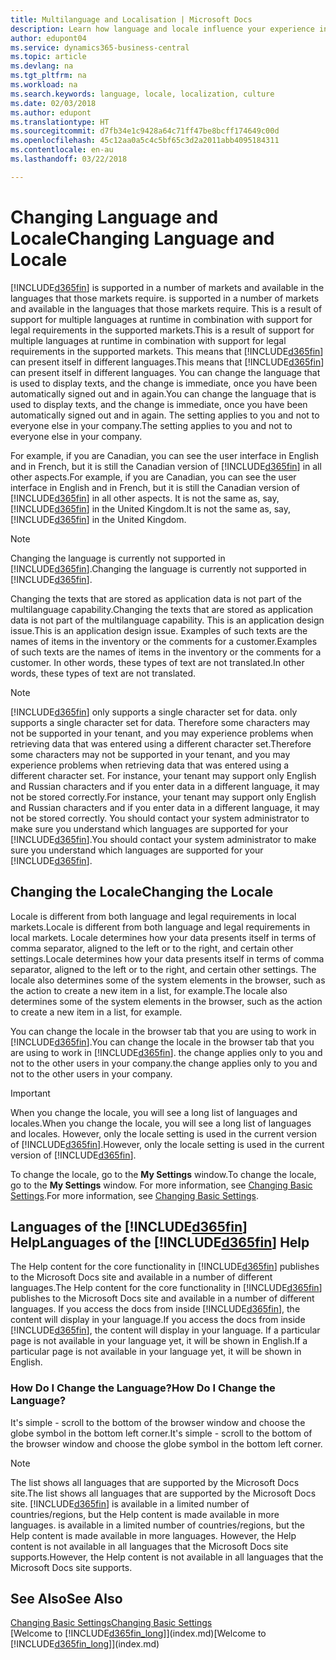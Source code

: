```yaml
---
title: Multilanguage and Localisation | Microsoft Docs
description: Learn how language and locale influence your experience in Business Central.
author: edupont04
ms.service: dynamics365-business-central
ms.topic: article
ms.devlang: na
ms.tgt_pltfrm: na
ms.workload: na
ms.search.keywords: language, locale, localization, culture
ms.date: 02/03/2018
ms.author: edupont
ms.translationtype: HT
ms.sourcegitcommit: d7fb34e1c9428a64c71ff47be8bcff174649c00d
ms.openlocfilehash: 45c12aa0a5c4c5bf65c3d2a2011abb4095184311
ms.contentlocale: en-au
ms.lasthandoff: 03/22/2018

---
```

# <a name="changing-language-and-locale"></a><span data-ttu-id="0e1f5-103">Changing Language and Locale</span><span class="sxs-lookup"><span data-stu-id="0e1f5-103">Changing Language and Locale</span></span>
[!INCLUDE[d365fin](includes/d365fin_md.md)]<span data-ttu-id="0e1f5-104"> is supported in a number of markets and available in the languages that those markets require.</span><span class="sxs-lookup"><span data-stu-id="0e1f5-104"> is supported in a number of markets and available in the languages that those markets require.</span></span> <span data-ttu-id="0e1f5-105">This is a result of support for multiple languages at runtime in combination with support for legal requirements in the supported markets.</span><span class="sxs-lookup"><span data-stu-id="0e1f5-105">This is a result of support for multiple languages at runtime in combination with support for legal requirements in the supported markets.</span></span> <span data-ttu-id="0e1f5-106">This means that [!INCLUDE[d365fin](includes/d365fin_md.md)] can present itself in different languages.</span><span class="sxs-lookup"><span data-stu-id="0e1f5-106">This means that [!INCLUDE[d365fin](includes/d365fin_md.md)] can present itself in different languages.</span></span> <span data-ttu-id="0e1f5-107">You can change the language that is used to display texts, and the change is immediate, once you have been automatically signed out and in again.</span><span class="sxs-lookup"><span data-stu-id="0e1f5-107">You can change the language that is used to display texts, and the change is immediate, once you have been automatically signed out and in again.</span></span> <span data-ttu-id="0e1f5-108">The setting applies to you and not to everyone else in your company.</span><span class="sxs-lookup"><span data-stu-id="0e1f5-108">The setting applies to you and not to everyone else in your company.</span></span>  

<span data-ttu-id="0e1f5-109">For example, if you are Canadian, you can see the user interface in English and in French, but it is still the Canadian version of [!INCLUDE[d365fin](includes/d365fin_md.md)] in all other aspects.</span><span class="sxs-lookup"><span data-stu-id="0e1f5-109">For example, if you are Canadian, you can see the user interface in English and in French, but it is still the Canadian version of [!INCLUDE[d365fin](includes/d365fin_md.md)] in all other aspects.</span></span> <span data-ttu-id="0e1f5-110">It is not the same as, say, [!INCLUDE[d365fin](includes/d365fin_md.md)] in the United Kingdom.</span><span class="sxs-lookup"><span data-stu-id="0e1f5-110">It is not the same as, say, [!INCLUDE[d365fin](includes/d365fin_md.md)] in the United Kingdom.</span></span>  

> [!NOTE]  
>  <span data-ttu-id="0e1f5-111">Changing the language is currently not supported in [!INCLUDE[d365fin](includes/d365fin_md.md)].</span><span class="sxs-lookup"><span data-stu-id="0e1f5-111">Changing the language is currently not supported in [!INCLUDE[d365fin](includes/d365fin_md.md)].</span></span>

<span data-ttu-id="0e1f5-112">Changing the texts that are stored as application data is not part of the multilanguage capability.</span><span class="sxs-lookup"><span data-stu-id="0e1f5-112">Changing the texts that are stored as application data is not part of the multilanguage capability.</span></span> <span data-ttu-id="0e1f5-113">This is an application design issue.</span><span class="sxs-lookup"><span data-stu-id="0e1f5-113">This is an application design issue.</span></span> <span data-ttu-id="0e1f5-114">Examples of such texts are the names of items in the inventory or the comments for a customer.</span><span class="sxs-lookup"><span data-stu-id="0e1f5-114">Examples of such texts are the names of items in the inventory or the comments for a customer.</span></span> <span data-ttu-id="0e1f5-115">In other words, these types of text are not translated.</span><span class="sxs-lookup"><span data-stu-id="0e1f5-115">In other words, these types of text are not translated.</span></span>  

> [!NOTE]  
>  [!INCLUDE[d365fin](includes/d365fin_md.md)]<span data-ttu-id="0e1f5-116"> only supports a single character set for data.</span><span class="sxs-lookup"><span data-stu-id="0e1f5-116"> only supports a single character set for data.</span></span> <span data-ttu-id="0e1f5-117">Therefore some characters may not be supported in your tenant, and you may experience problems when retrieving data that was entered using a different character set.</span><span class="sxs-lookup"><span data-stu-id="0e1f5-117">Therefore some characters may not be supported in your tenant, and you may experience problems when retrieving data that was entered using a different character set.</span></span> <span data-ttu-id="0e1f5-118">For instance, your tenant may support only English and Russian characters and if you enter data in a different language, it may not be stored correctly.</span><span class="sxs-lookup"><span data-stu-id="0e1f5-118">For instance, your tenant may support only English and Russian characters and if you enter data in a different language, it may not be stored correctly.</span></span> <span data-ttu-id="0e1f5-119">You should contact your system administrator to make sure you understand which languages are supported for your [!INCLUDE[d365fin](includes/d365fin_md.md)].</span><span class="sxs-lookup"><span data-stu-id="0e1f5-119">You should contact your system administrator to make sure you understand which languages are supported for your [!INCLUDE[d365fin](includes/d365fin_md.md)].</span></span>  

## <a name="changing-the-locale"></a><span data-ttu-id="0e1f5-120">Changing the Locale</span><span class="sxs-lookup"><span data-stu-id="0e1f5-120">Changing the Locale</span></span>
<span data-ttu-id="0e1f5-121">Locale is different from both language and legal requirements in local markets.</span><span class="sxs-lookup"><span data-stu-id="0e1f5-121">Locale is different from both language and legal requirements in local markets.</span></span> <span data-ttu-id="0e1f5-122">Locale determines how your data presents itself in terms of comma separator, aligned to the left or to the right, and certain other settings.</span><span class="sxs-lookup"><span data-stu-id="0e1f5-122">Locale determines how your data presents itself in terms of comma separator, aligned to the left or to the right, and certain other settings.</span></span> <span data-ttu-id="0e1f5-123">The locale also determines some of the system elements in the browser, such as the action to create a new item in a list, for example.</span><span class="sxs-lookup"><span data-stu-id="0e1f5-123">The locale also determines some of the system elements in the browser, such as the action to create a new item in a list, for example.</span></span>  

<span data-ttu-id="0e1f5-124">You can change the locale in the browser tab that you are using to work in [!INCLUDE[d365fin](includes/d365fin_md.md)].</span><span class="sxs-lookup"><span data-stu-id="0e1f5-124">You can change the locale in the browser tab that you are using to work in [!INCLUDE[d365fin](includes/d365fin_md.md)].</span></span> <span data-ttu-id="0e1f5-125">the change applies only to you and not to the other users in your company.</span><span class="sxs-lookup"><span data-stu-id="0e1f5-125">the change applies only to you and not to the other users in your company.</span></span>  

> [!IMPORTANT]  
>  <span data-ttu-id="0e1f5-126">When you change the locale, you will see a long list of languages and locales.</span><span class="sxs-lookup"><span data-stu-id="0e1f5-126">When you change the locale, you will see a long list of languages and locales.</span></span> <span data-ttu-id="0e1f5-127">However, only the locale setting is used in the current version of [!INCLUDE[d365fin](includes/d365fin_md.md)].</span><span class="sxs-lookup"><span data-stu-id="0e1f5-127">However, only the locale setting is used in the current version of [!INCLUDE[d365fin](includes/d365fin_md.md)].</span></span>  

<span data-ttu-id="0e1f5-128">To change the locale, go to the **My Settings** window.</span><span class="sxs-lookup"><span data-stu-id="0e1f5-128">To change the locale, go to the **My Settings** window.</span></span> <span data-ttu-id="0e1f5-129">For more information, see [Changing Basic Settings](ui-change-basic-settings.md).</span><span class="sxs-lookup"><span data-stu-id="0e1f5-129">For more information, see [Changing Basic Settings](ui-change-basic-settings.md).</span></span>  

## <a name="languages-of-the-included365finincludesd365finmdmd-help"></a><span data-ttu-id="0e1f5-130">Languages of the [!INCLUDE[d365fin](includes/d365fin_md.md)] Help</span><span class="sxs-lookup"><span data-stu-id="0e1f5-130">Languages of the [!INCLUDE[d365fin](includes/d365fin_md.md)] Help</span></span>
<span data-ttu-id="0e1f5-131">The Help content for the core functionality in [!INCLUDE[d365fin](includes/d365fin_md.md)] publishes to the Microsoft Docs site and available in a number of different languages.</span><span class="sxs-lookup"><span data-stu-id="0e1f5-131">The Help content for the core functionality in [!INCLUDE[d365fin](includes/d365fin_md.md)] publishes to the Microsoft Docs site and available in a number of different languages.</span></span> <span data-ttu-id="0e1f5-132">If you access the docs from inside [!INCLUDE[d365fin](includes/d365fin_md.md)], the content will display in your language.</span><span class="sxs-lookup"><span data-stu-id="0e1f5-132">If you access the docs from inside [!INCLUDE[d365fin](includes/d365fin_md.md)], the content will display in your language.</span></span> <span data-ttu-id="0e1f5-133">If a particular page is not available in your language yet, it will be shown in English.</span><span class="sxs-lookup"><span data-stu-id="0e1f5-133">If a particular page is not available in your language yet, it will be shown in English.</span></span>

### <a name="how-do-i-change-the-language"></a><span data-ttu-id="0e1f5-134">How Do I Change the Language?</span><span class="sxs-lookup"><span data-stu-id="0e1f5-134">How Do I Change the Language?</span></span>
<span data-ttu-id="0e1f5-135">It's simple - scroll to the bottom of the browser window and choose the globe symbol in the bottom left corner.</span><span class="sxs-lookup"><span data-stu-id="0e1f5-135">It's simple - scroll to the bottom of the browser window and choose the globe symbol in the bottom left corner.</span></span>

> [!NOTE]  
> <span data-ttu-id="0e1f5-136">The list shows all languages that are supported by the Microsoft Docs site.</span><span class="sxs-lookup"><span data-stu-id="0e1f5-136">The list shows all languages that are supported by the Microsoft Docs site.</span></span> [!INCLUDE[d365fin](includes/d365fin_md.md)]<span data-ttu-id="0e1f5-137"> is available in a limited number of countries/regions, but the Help content is made available in more languages.</span><span class="sxs-lookup"><span data-stu-id="0e1f5-137"> is available in a limited number of countries/regions, but the Help content is made available in more languages.</span></span> <span data-ttu-id="0e1f5-138">However, the Help content is not available in all languages that the Microsoft Docs site supports.</span><span class="sxs-lookup"><span data-stu-id="0e1f5-138">However, the Help content is not available in all languages that the Microsoft Docs site supports.</span></span>

## <a name="see-also"></a><span data-ttu-id="0e1f5-139">See Also</span><span class="sxs-lookup"><span data-stu-id="0e1f5-139">See Also</span></span>  
[<span data-ttu-id="0e1f5-140">Changing Basic Settings</span><span class="sxs-lookup"><span data-stu-id="0e1f5-140">Changing Basic Settings</span></span>](ui-change-basic-settings.md)  
<span data-ttu-id="0e1f5-141">[Welcome to [!INCLUDE[d365fin_long](includes/d365fin_long_md.md)]](index.md)</span><span class="sxs-lookup"><span data-stu-id="0e1f5-141">[Welcome to [!INCLUDE[d365fin_long](includes/d365fin_long_md.md)]](index.md)</span></span>  

